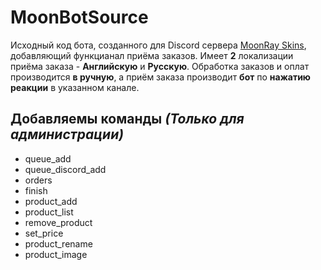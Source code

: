 # MoonBotSource
Исходный код бота, созданного для Discord сервера [MoonRay Skins](https://discord.gg/NdaTcM5D), добавляющий функцианал приёма заказов. Имеет **2** локализации приёма заказа - **Английскую** и **Русскую**. Обработка заказов и оплат производится **в ручную**, а приём заказа производит **бот** по **нажатию реакции** в указанном канале.

## **Добавляемы команды** _(Только для администрации)_
- queue_add 
- queue_discord_add
- orders
- finish
- product_add
- product_list
- remove_product
- set_price
- product_rename
- product_image
